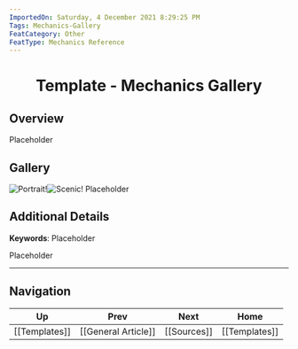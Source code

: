 ```yaml
---
ImportedOn: Saturday, 4 December 2021 8:29:25 PM
Tags: Mechanics-Gallery
FeatCategory: Other
FeatType: Mechanics Reference
---
```

# <center>Template - Mechanics Gallery</center>

## Overview

Placeholder

## Gallery
![Portrait!](ImagePlaceholder.png)![Scenic!](ImagePlaceholder.png)
Placeholder

## Additional Details

**Keywords**: Placeholder

Placeholder


---
## Navigation
| Up | Prev | Next | Home |
|----|------|------|------|
| [[Templates]] | [[General Article]] | [[Sources]] | [[Templates]] |
